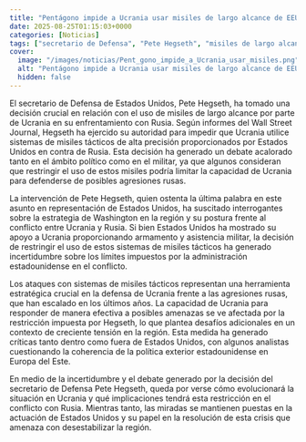 ```yaml
---
title: "Pentágono impide a Ucrania usar misiles de largo alcance de EEUU contra Rusia - Wall Street Journal"
date: 2025-08-25T01:15:03+0000
categories: [Noticias]
tags: ["secretario de Defensa", "Pete Hegseth", "misiles de largo alcance", "Ucrania", "Rusia", "sistemas de misiles tácticos", "Estados Unidos", "conflicto", "agresiones rusas", "estrategia de Washington", "restricción", "política exterior", "Europa del"]
cover:
  image: "/images/noticias/Pent_gono_impide_a_Ucrania_usar_misiles.png"
  alt: "Pentágono impide a Ucrania usar misiles de largo alcance de EEUU contra Rusia - Wall Street Journal"
  hidden: false
---
```


El secretario de Defensa de Estados Unidos, Pete Hegseth, ha tomado una decisión crucial en relación con el uso de misiles de largo alcance por parte de Ucrania en su enfrentamiento con Rusia. Según informes del Wall Street Journal, Hegseth ha ejercido su autoridad para impedir que Ucrania utilice sistemas de misiles tácticos de alta precisión proporcionados por Estados Unidos en contra de Rusia. Esta decisión ha generado un debate acalorado tanto en el ámbito político como en el militar, ya que algunos consideran que restringir el uso de estos misiles podría limitar la capacidad de Ucrania para defenderse de posibles agresiones rusas.

La intervención de Pete Hegseth, quien ostenta la última palabra en este asunto en representación de Estados Unidos, ha suscitado interrogantes sobre la estrategia de Washington en la región y su postura frente al conflicto entre Ucrania y Rusia. Si bien Estados Unidos ha mostrado su apoyo a Ucrania proporcionando armamento y asistencia militar, la decisión de restringir el uso de estos sistemas de misiles tácticos ha generado incertidumbre sobre los límites impuestos por la administración estadounidense en el conflicto.

Los ataques con sistemas de misiles tácticos representan una herramienta estratégica crucial en la defensa de Ucrania frente a las agresiones rusas, que han escalado en los últimos años. La capacidad de Ucrania para responder de manera efectiva a posibles amenazas se ve afectada por la restricción impuesta por Hegseth, lo que plantea desafíos adicionales en un contexto de creciente tensión en la región. Esta medida ha generado críticas tanto dentro como fuera de Estados Unidos, con algunos analistas cuestionando la coherencia de la política exterior estadounidense en Europa del Este.

En medio de la incertidumbre y el debate generado por la decisión del secretario de Defensa Pete Hegseth, queda por verse cómo evolucionará la situación en Ucrania y qué implicaciones tendrá esta restricción en el conflicto con Rusia. Mientras tanto, las miradas se mantienen puestas en la actuación de Estados Unidos y su papel en la resolución de esta crisis que amenaza con desestabilizar la región.
